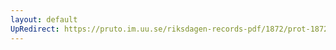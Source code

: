 ```yaml
---
layout: default
UpRedirect: https://pruto.im.uu.se/riksdagen-records-pdf/1872/prot-1872--ak--129/prot-1872--ak--129_003.pdf
---
```

